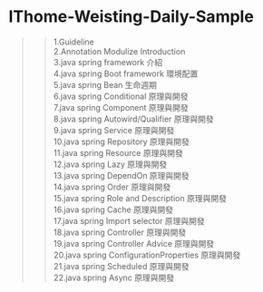 # IThome-Weisting-Daily-Sample

>> 1.Guideline<br/>
>> 2.Annotation Modulize Introduction <br/>
>> 3.java spring framework 介紹 <br/>
>> 4.java spring Boot framework 環境配置 <br/>
>> 5.java spring Bean 生命週期 <br/>
>> 6.java spring Conditional 原理與開發 <br/>
>> 7.java spring Component 原理與開發 <br/>
>> 8.java spring Autowird/Qualifier 原理與開發 <br/>
>> 9.java spring Service 原理與開發 <br/>
>> 10.java spring Repository 原理與開發 <br/>
>> 11.java spring Resource 原理與開發 <br/>
>> 12.java spring Lazy 原理與開發 <br/>
>> 13.java spring DependOn 原理與開發 <br/>
>> 14.java spring Order 原理與開發 <br/>
>> 15.java spring Role and Description 原理與開發 <br/>
>> 16.java spring Cache 原理與開發 <br/>
>> 17.java spring Import selector 原理與開發 <br/>
>> 18.java spring Controller 原理與開發 <br/>
>> 19.java spring Controller Advice 原理與開發 <br/>
>> 20.java spring ConfigurationProperties 原理與開發 <br/>
>> 21.java spring Scheduled 原理與開發 <br/>
>> 22.java spring Async 原理與開發 <br/>
